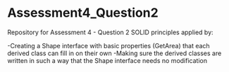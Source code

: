 # Assessment4_Question2
Repository for Assessment 4 - Question 2
SOLID principles applied by:

-Creating a Shape interface with basic properties (GetArea) that each derived class can fill in on their own
-Making sure the derived classes are written in such a way that the Shape interface needs no modification
